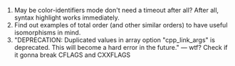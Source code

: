 1. May be color-identifiers mode don't need a timeout after all? After all, syntax highlight works immediately.
2. Find out examples of total order (and other similar orders) to have useful isomorphisms in mind.
3.  "DEPRECATION: Duplicated values in array option "cpp_link_args" is deprecated. This will become a hard error in the future." — wtf? Check if it gonna break CFLAGS and CXXFLAGS
